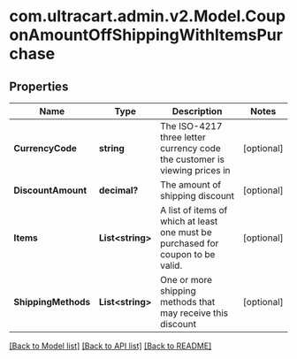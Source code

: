 # com.ultracart.admin.v2.Model.CouponAmountOffShippingWithItemsPurchase
## Properties

Name | Type | Description | Notes
------------ | ------------- | ------------- | -------------
**CurrencyCode** | **string** | The ISO-4217 three letter currency code the customer is viewing prices in | [optional] 
**DiscountAmount** | **decimal?** | The amount of shipping discount | [optional] 
**Items** | **List&lt;string&gt;** | A list of items of which at least one must be purchased for coupon to be valid. | [optional] 
**ShippingMethods** | **List&lt;string&gt;** | One or more shipping methods that may receive this discount | [optional] 


[[Back to Model list]](../README.md#documentation-for-models) [[Back to API list]](../README.md#documentation-for-api-endpoints) [[Back to README]](../README.md)


